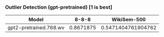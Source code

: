 ### Outlier Detection (gpt-pretrained) [1 is best]
|Model|8-8-8|WikiSem-500|
|:--:|:--:|:--:|
|gpt2-pretrained.768.wv|0.8671875|0.5471404761904762|
